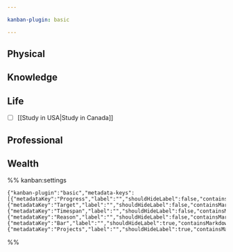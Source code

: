 ```yaml
---

kanban-plugin: basic

---
```


## Physical



## Knowledge



## Life

- [ ] [[Study in USA|Study in Canada]]


## Professional



## Wealth





%% kanban:settings
```
{"kanban-plugin":"basic","metadata-keys":[{"metadataKey":"Progress","label":"","shouldHideLabel":false,"containsMarkdown":false},{"metadataKey":"Target","label":"","shouldHideLabel":false,"containsMarkdown":false},{"metadataKey":"Timespan","label":"","shouldHideLabel":false,"containsMarkdown":true},{"metadataKey":"Reason","label":"","shouldHideLabel":false,"containsMarkdown":true},{"metadataKey":"Bar","label":"","shouldHideLabel":true,"containsMarkdown":true},{"metadataKey":"Projects","label":"","shouldHideLabel":true,"containsMarkdown":true}]}
```
%%